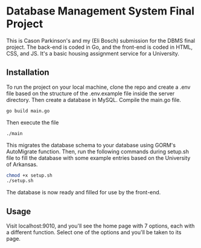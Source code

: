# Database Management System Final Project
This is Cason Parkinson's and my (Eli Bosch) submission for the DBMS final project. The back-end is coded in Go, and the front-end is coded in HTML, CSS, and JS. It's a basic housing assignment service for a University.

## Installation
To run the project on your local machine, clone the repo and create a .env file based on the structure of the .env.example file inside the server directory. Then create a database in MySQL. Compile the main.go file.
```bash
go build main.go
```
Then execute the file
```bash
./main
```
This migrates the database schema to your database using GORM's AutoMigrate function. Then, run the following commands during setup.sh file to fill the database with some example entries based on the University of Arkansas.
```bash
chmod +x setup.sh
./setup.sh
```
The database is now ready and filled for use by the front-end. 

## Usage
Visit localhost:9010, and you'll see the home page with 7 options, each with a different function. Select one of the options and you'll be taken to its page.
